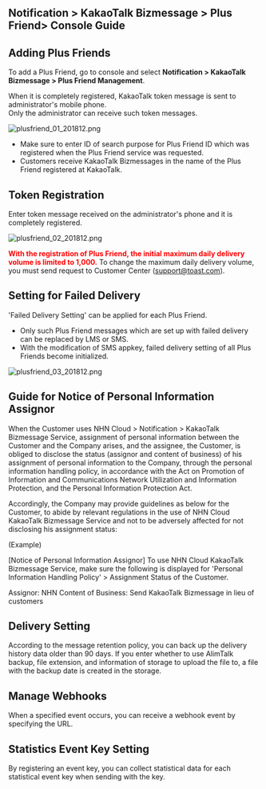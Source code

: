 ## Notification > KakaoTalk Bizmessage > Plus Friend> Console Guide

## Adding Plus Friends

To add a Plus Friend, go to console and select **Notification > KakaoTalk Bizmessage > Plus Friend Management**.

When it is completely registered, KakaoTalk token message is sent to administrator's mobile phone.  
Only the administrator can receive such token messages.

![plusfriend_01_201812.png](https://static.toastoven.net/prod_alimtalk/plusfriend_01_201904.png)

* Make sure to enter ID of search purpose for Plus Friend ID which was registered when the Plus Friend service was requested.
* Customers receive KakaoTalk Bizmessages in the name of the Plus Friend registered at KakaoTalk.

## Token Registration

Enter token message received on the administrator's phone and it is completely registered.

![plusfriend_02_201812.png](https://static.toastoven.net/prod_alimtalk/plusfriend_02_201904.png)

<b><span style="color:red">With the registration of Plus Friend, the initial maximum daily delivery volume is limited to 1,000.</span></b>
To change the maximum daily delivery volume, you must send request to Customer Center (support@toast.com).

## Setting for Failed Delivery  

'Failed Delivery Setting' can be applied for each Plus Friend.

* Only such Plus Friend messages which are set up with failed delivery can be replaced by LMS or SMS.
* With the modification of SMS appkey, failed delivery setting of all Plus Friends become initialized.

![plusfriend_03_201812.png](https://static.toastoven.net/prod_alimtalk/plusfriend_03_201812.png)

## Guide for Notice of Personal Information Assignor
When the Customer uses NHN Cloud > Notification > KakaoTalk Bizmessage Service, assignment of personal information between the Customer and the Company arises, and the assignee, the Customer, is obliged to disclose the status (assignor and content of business) of his assignment of personal information to the Company, through the personal information handling policy, in accordance with the Act on Promotion of Information and Communications Network Utilization and Information Protection, and the Personal Information Protection Act.

Accordingly, the Company may provide guidelines as below for the Customer, to abide by relevant regulations in the use of NHN Cloud KakaoTalk Bizmessage Service and not to be adversely affected for not disclosing his assignment status:

(Example)

[Notice of Personal Information Assignor]
To use NHN Cloud KakaoTalk Bizmessage Service, make sure the following is displayed for 'Personal Information Handling Policy' > Assignment Status of the Customer.

Assignor: NHN
Content of Business: Send KakaoTalk Bizmessage in lieu of customers

## Delivery Setting
According to the message retention policy, you can back up the delivery history data older than 90 days.
If you enter whether to use AlimTalk backup, file extension, and information of storage to upload the file to, a file with the backup date is created in the storage.

## Manage Webhooks
When a specified event occurs, you can receive a webhook event by specifying the URL.

## Statistics Event Key Setting
By registering an event key, you can collect statistical data for each statistical event key when sending with the key.
